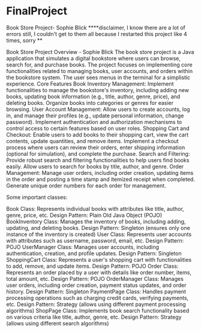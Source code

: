 # FinalProject
Book Store Project- Sophie Blick
****disclaimer, I know there are a lot of errors still, I couldn't get to them all because I restarted this project like 4 times, sorry **

Book Store Project Overview  - Sophie Blick
The book store project is a Java application that simulates a digital bookstore where users can browse, search for, and purchase books. The project focuses on implementing core functionalities related to managing books, user accounts, and orders within the bookstore system. The user sees menus in the terminal for a simplistic experience.
Core Features
Book Inventory Management:
Implement functionalities to manage the bookstore's inventory, including adding new books, updating book information (e.g., title, author, genre, price), and deleting books. 
Organize books into categories or genres for easier browsing. 
User Account Management:
Allow users to create accounts, log in, and manage their profiles (e.g., update personal information, change password).
Implement authentication and authorization mechanisms to control access to certain features based on user roles.
Shopping Cart and Checkout:
Enable users to add books to their shopping cart, view the cart contents, update quantities, and remove items.
Implement a checkout process where users can review their orders, enter shipping information (optional for simulation), and complete the purchase.
Search and Filtering:
Provide robust search and filtering functionalities to help users find books easily.
Allow users to search for books by title, author, and genre. 
Order Management:
Manage user orders, including order creation, updating items in the order and posting a time stamp and itemized receipt when completed.
Generate unique order numbers for each order for management.

Some important classes:

Book Class:
Represents individual books with attributes like title, author, genre, price, etc.
Design Pattern: Plain Old Java Object (POJO)
BookInventory Class:
Manages the inventory of books, including adding, updating, and deleting books.
Design Pattern: Singleton (ensures only one instance of the inventory is created)
User Class:
Represents user accounts with attributes such as username, password, email, etc.
Design Pattern: POJO
UserManager Class:
Manages user accounts, including authentication, creation, and profile updates.
Design Pattern: Singleton
ShoppingCart Class:
Represents a user's shopping cart with functionalities to add, remove, and update items.
Design Pattern: POJO
Order Class:
Represents an order placed by a user with details like order number, items, total amount, etc.
Design Pattern: POJO
OrderManager Class:
Manages user orders, including order creation, payment status updates, and order history.
Design Pattern: Singleton
PaymentPage Class:
Handles payment processing operations such as charging credit cards, verifying payments, etc.
Design Pattern: Strategy (allows using different payment processing algorithms)
ShopPage Class:
Implements book search functionality based on various criteria like title, author, genre, etc.
Design Pattern: Strategy (allows using different search algorithms)

